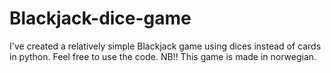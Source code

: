 # Blackjack-dice-game
I've created a relatively simple Blackjack game using dices instead of cards in python. Feel free to use the code.
NB!! This game is made in norwegian.
